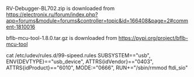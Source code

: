 
RV-Debugger-BL702.zip is downloaded from
https://electronix.ru/forum/index.php?app=forums&module=forums&controller=topic&id=166408&page=2#comment-1810016

bflb-mcu-tool-1.8.0.tar.gz is downloaded from
https://pypi.org/project/bflb-mcu-tool

cat /etc/udev/rules.d/99-sipeed.rules
SUBSYSTEM=="usb", ENV{DEVTYPE}=="usb_device", ATTRS{idVendor}=="0403", ATTRS{idProduct}=="6010", MODE:="0666", RUN+="/sbin/rmmod ftdi_sio"
